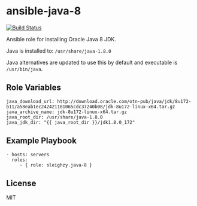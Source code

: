 # ansible-java-8

[![Build Status](https://travis-ci.org/sleighzy/ansible-java-8.svg?branch=master)](https://travis-ci.org/sleighzy/ansible-java-8)

Ansible role for installing Oracle Java 8 JDK.

Java is installed to: `/usr/share/java-1.8.0`

Java alternatives are updated to use this by default and executable is `/usr/bin/java`.

## Role Variables

    java_download_url: http://download.oracle.com/otn-pub/java/jdk/8u172-b11/a58eab1ec242421181065cdc37240b08/jdk-8u172-linux-x64.tar.gz
    java_archive_name: jdk-8u172-linux-x64.tar.gz
    java_root_dir: /usr/share/java-1.8.0
    java_jdk_dir: "{{ java_root_dir }}/jdk1.8.0_172"


## Example Playbook

    - hosts: servers
      roles:
         - { role: sleighzy.java-8 }

## License

MIT
